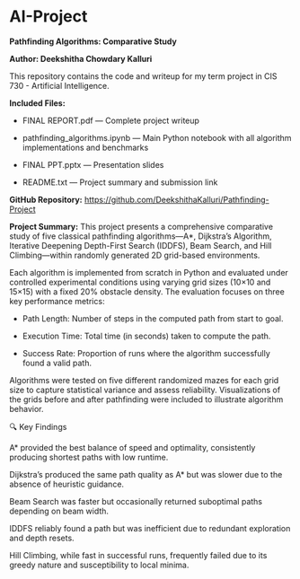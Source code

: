 # AI-Project

**Pathfinding Algorithms: Comparative Study**

**Author: Deekshitha Chowdary Kalluri**

This repository contains the code and writeup for my term project in CIS 730 - Artificial Intelligence.

**Included Files:**

- FINAL REPORT.pdf — Complete project writeup
    
- pathfinding_algorithms.ipynb — Main Python notebook with all algorithm implementations and benchmarks
   
- FINAL PPT.pptx — Presentation slides
    
- README.txt — Project summary and submission link

**GitHub Repository:**
https://github.com/DeekshithaKalluri/Pathfinding-Project

**Project Summary:**
This project presents a comprehensive comparative study of five classical pathfinding algorithms—A*, Dijkstra’s Algorithm, Iterative Deepening Depth-First Search (IDDFS), Beam Search, and Hill Climbing—within randomly generated 2D grid-based environments.

Each algorithm is implemented from scratch in Python and evaluated under controlled experimental conditions using varying grid sizes (10×10 and 15×15) with a fixed 20% obstacle density. The evaluation focuses on three key performance metrics:

- Path Length: Number of steps in the computed path from start to goal.
  
- Execution Time: Total time (in seconds) taken to compute the path.
  
- Success Rate: Proportion of runs where the algorithm successfully found a valid path.

Algorithms were tested on five different randomized mazes for each grid size to capture statistical variance and assess reliability. Visualizations of the grids before and after pathfinding were included to illustrate algorithm behavior.

🔍 Key Findings

 A* provided the best balance of speed and optimality, consistently producing shortest paths with low runtime.
    
Dijkstra’s produced the same path quality as A* but was slower due to the absence of heuristic guidance.

Beam Search was faster but occasionally returned suboptimal paths depending on beam width.

IDDFS reliably found a path but was inefficient due to redundant exploration and depth resets.

Hill Climbing, while fast in successful runs, frequently failed due to its greedy nature and susceptibility to local minima.
